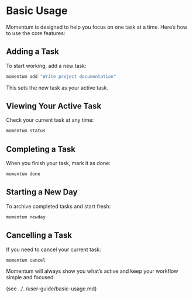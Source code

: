# Basic Usage

Momentum is designed to help you focus on one task at a time. Here’s how to use the core features:

## Adding a Task
To start working, add a new task:

```bash
momentum add "Write project documentation"
```

This sets the new task as your active task.

## Viewing Your Active Task
Check your current task at any time:

```bash
momentum status
```

## Completing a Task
When you finish your task, mark it as done:

```bash
momentum done
```

## Starting a New Day
To archive completed tasks and start fresh:

```bash
momentum newday
```

## Cancelling a Task
If you need to cancel your current task:

```bash
momentum cancel
```

Momentum will always show you what’s active and keep your workflow simple and focused.

(see ../../user-guide/basic-usage.md)
